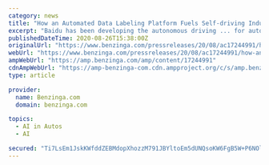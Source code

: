 ```yaml
---
category: news
title: "How an Automated Data Labeling Platform Fuels Self-driving Industry?"
excerpt: "Baidu has been developing the autonomous driving ... for autonomous vehicles is ready for application. Behind the self-driving: Machine learning and Data annotation Before we talk about the ..."
publishedDateTime: 2020-08-26T15:38:00Z
originalUrl: "https://www.benzinga.com/pressreleases/20/08/ac17244991/how-an-automated-data-labeling-platform-fuels-self-driving-industry"
webUrl: "https://www.benzinga.com/pressreleases/20/08/ac17244991/how-an-automated-data-labeling-platform-fuels-self-driving-industry"
ampWebUrl: "https://amp.benzinga.com/amp/content/17244991"
cdnAmpWebUrl: "https://amp-benzinga-com.cdn.ampproject.org/c/s/amp.benzinga.com/amp/content/17244991"
type: article

provider:
  name: Benzinga.com
  domain: benzinga.com

topics:
  - AI in Autos
  - AI

secured: "Ti7LsEm1JskKWfddZEBMdopXhozzM791JBYltoEm5dUNQsoKW6FgB5W+P6NOlQSLlKMrvQW0eaD+tqy7dsjpMaopRlYt7lEvLf+3+Pf/u7/a61MdNQbYGxPHrlNIfuBJnmaEQNfrvaqBZLLmepaEZTfH5HU/TLJwOx7iOROX2onkk1BNiAvCzBYSlTv7IDTiauxmW5AMgY8QqHFytxUBGMhxRnPpLgVSKw68UvAhVsQnviq7FZo9UzIA5YzntY8MaHlmw0yUKTcR/nivOTJ37aIVvY5dOJBiijATnMIFO2BbFc7gyUBnPpCN8YfNWbGw8YuwXG8Q2Oa8cWbxqn4vAkFRuyWp5wGLRk0AN+fv1bg=;dxeJQFOU+VXH2JaCfsZMSQ=="
---
```


